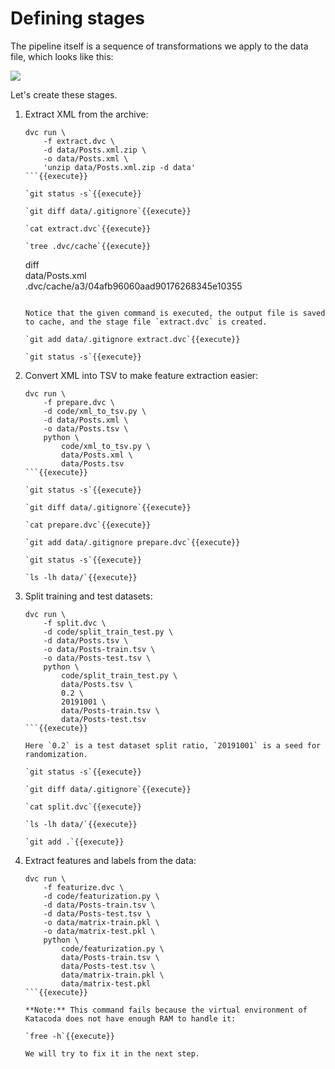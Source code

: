 # Defining stages

The pipeline itself is a sequence of transformations we apply to the
data file, which looks like this:

![](/dvc/courses/tutorials/pipelines/assets/example-flow.png)

Let's create these stages.

1. Extract XML from the archive:

   ```
   dvc run \
       -f extract.dvc \
       -d data/Posts.xml.zip \
       -o data/Posts.xml \
       'unzip data/Posts.xml.zip -d data'
   ```{{execute}}
   
   `git status -s`{{execute}}
   
   `git diff data/.gitignore`{{execute}}
   
   `cat extract.dvc`{{execute}}
   
   `tree .dvc/cache`{{execute}}
   
   ```
   diff \
       data/Posts.xml \
       .dvc/cache/a3/04afb96060aad90176268345e10355
   ```{{execute}}
   
   Notice that the given command is executed, the output file is saved
   to cache, and the stage file `extract.dvc` is created.
   
   `git add data/.gitignore extract.dvc`{{execute}}
   
   `git status -s`{{execute}}
   
2. Convert XML into TSV to make feature extraction easier:

   ```
   dvc run \
       -f prepare.dvc \
       -d code/xml_to_tsv.py \
       -d data/Posts.xml \
       -o data/Posts.tsv \
       python \
           code/xml_to_tsv.py \
           data/Posts.xml \
           data/Posts.tsv
   ```{{execute}}
   
   `git status -s`{{execute}}
   
   `git diff data/.gitignore`{{execute}}
   
   `cat prepare.dvc`{{execute}}
   
   `git add data/.gitignore prepare.dvc`{{execute}}
   
   `git status -s`{{execute}}
   
   `ls -lh data/`{{execute}}
   
3. Split training and test datasets:
   
   ```
   dvc run \
       -f split.dvc \
       -d code/split_train_test.py \
       -d data/Posts.tsv \
       -o data/Posts-train.tsv \
       -o data/Posts-test.tsv \
       python \
           code/split_train_test.py \
           data/Posts.tsv \
           0.2 \
           20191001 \
           data/Posts-train.tsv \
           data/Posts-test.tsv
   ```{{execute}}

   Here `0.2` is a test dataset split ratio, `20191001` is a seed for
   randomization.

   `git status -s`{{execute}}
   
   `git diff data/.gitignore`{{execute}}

   `cat split.dvc`{{execute}}
   
   `ls -lh data/`{{execute}}

   `git add .`{{execute}}
   
4. Extract features and labels from the data:

   ```
   dvc run \
       -f featurize.dvc \
       -d code/featurization.py \
       -d data/Posts-train.tsv \
       -d data/Posts-test.tsv \
       -o data/matrix-train.pkl \
       -o data/matrix-test.pkl \
       python \
           code/featurization.py \
           data/Posts-train.tsv \
           data/Posts-test.tsv \
           data/matrix-train.pkl \
           data/matrix-test.pkl
   ```{{execute}}
   
   **Note:** This command fails because the virtual environment of
   Katacoda does not have enough RAM to handle it:
   
   `free -h`{{execute}}
   
   We will try to fix it in the next step.
